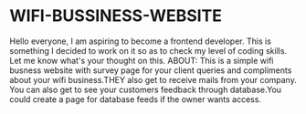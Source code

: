 # WIFI-BUSSINESS-WEBSITE
Hello everyone, I am aspiring to become a frontend developer. This is something I decided to work on it so as to check my level of coding skills. Let me know what's your thought on this. 
ABOUT:
This is a simple wifi busness website with survey page for your client queries and compliments about your wifi business.THEY also get to receive mails from your company.
You can also get to see your customers feedback through database.You could create a page for database feeds if the owner wants access.  
